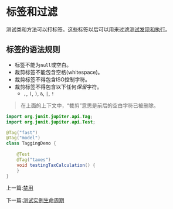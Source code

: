 # 标签和过滤

测试类和方法可以打标签。这些标签以后可以用来过滤[测试发现和执行](https://www.bookstack.cn/read/junit5/$guide-running-tests)。

## 标签的语法规则

- 标签不能为`null`或空白。
- 裁剪标签不能包含空格(whitespace)。
- 裁剪标签不得包含ISO控制字符。
- 裁剪标签不得包含以下任何*保留*字符。
  - `,`, `(`, `)`, `&`, `|`, `!`

> 在上面的上下文中，“裁剪”意思是前后的空白字符已被删除。

```java
import org.junit.jupiter.api.Tag;
import org.junit.jupiter.api.Test;

@Tag("fast")
@Tag("model")
class TaggingDemo {
    
    @Test
    @Tag("taxes")
    void testingTaxCalculation() {
    }
}
```

上一篇:[禁用](https://www.bookstack.cn/read/junit5/guide-writing-tests-disabling.md)

下一篇:[测试实例生命周期](https://www.bookstack.cn/read/junit5/guide-writing-tests-test-instance-lifecycle.md)